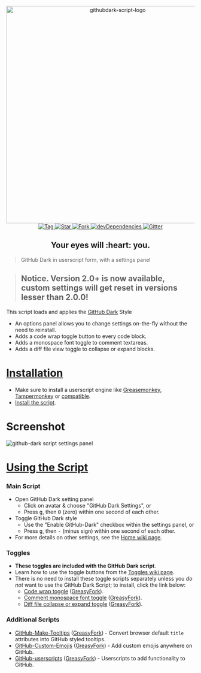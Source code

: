 <p align="center">
  <img alt="githubdark-script-logo" src="https://rawgit.com/StylishThemes/logos/master/github.dark/githubdark-script-mini.svg" width="580">
  <br>
  <a href="https://github.com/StylishThemes/GitHub-Dark-Script/tags">
    <img src="https://img.shields.io/github/tag/StylishThemes/GitHub-Dark-Script.svg?label=%20tag%20" alt="Tag">
  </a>
  <a href="https://github.com/StylishThemes/GitHub-Dark-Script/stargazers">
    <img src="http://github-svg-buttons.herokuapp.com/star.svg?user=StylishThemes&repo=GitHub-Dark-Script&style=flat&background=007ec6" alt="Star">
  </a>
  <a href="https://github.com/StylishThemes/GitHub-Dark-Script/network">
    <img src="http://github-svg-buttons.herokuapp.com/fork.svg?user=StylishThemes&repo=GitHub-Dark-Script&style=flat&background=007ec6" alt="Fork">
  </a>
  <a href="https://david-dm.org/StylishThemes/GitHub-Dark-Script#info=devDependencies">
    <img src="https://img.shields.io/david/dev/StylishThemes/GitHub-Dark-Script.svg?label=%20devDependencies%20" alt="devDependencies">
  </a>
  <a href="https://gitter.im/StylishThemes/GitHub-Dark">
    <img src="https://img.shields.io/gitter/room/StylishThemes/Github-Dark.js.svg?maxAge=2592000" alt="Gitter">
  </a>
</p>
<h2 align="center">Your eyes will :heart: you.</h2>

> GitHub Dark in userscript form, with a settings panel

>## Notice. Version 2.0+ is now available, custom settings will get reset in versions lesser than 2.0.0!

This script loads and applies the [GitHub Dark](https://github.com/StylishThemes/GitHub-Dark) Style

* An options panel allows you to change settings on-the-fly without the need to reinstall.
* Adds a code wrap toggle button to every code block.
* Adds a monospace font toggle to comment textareas.
* Adds a diff file view toggle to collapse or expand blocks.

# [Installation](https://github.com/StylishThemes/GitHub-Dark-Script/wiki/Install)

- Make sure to install a userscript engine like [Greasemonkey](https://addons.mozilla.org/en-US/firefox/addon/greasemonkey/), [Tampermonkey](https://chrome.google.com/webstore/detail/tampermonkey/dhdgffkkebhmkfjojejmpbldmpobfkfo) or [compatible](https://github.com/StylishThemes/GitHub-Dark-Script/wiki/Install).
- [Install the script](https://raw.githubusercontent.com/StylishThemes/GitHub-Dark-Script/master/github-dark-script.user.js).

# Screenshot

![github-dark script settings panel](https://cloud.githubusercontent.com/assets/136959/16171389/5666a2a0-3533-11e6-976d-09c038fee4c0.png)

# [Using the Script](https://github.com/StylishThemes/GitHub-Dark-Script/wiki)

### Main Script

* Open GitHub Dark setting panel
  * Click on avatar &amp; choose "GitHub Dark Settings", or
  * Press <kbd>g</kbd>, then <kbd>0</kbd> (zero) within one second of each other.
* Toggle GitHub Dark style
  * Use the "Enable GitHub-Dark" checkbox within the settings panel, or
  * Press <kbd>g</kbd>, then <kbd>-</kbd> (minus sign) within one second of each other.
* For more details on other settings, see the [Home wiki page](https://github.com/StylishThemes/GitHub-Dark-Script/wiki).

### Toggles

* **These toggles are included with the GitHub Dark script**.
* Learn how to use the toggle buttons from the [Toggles wiki page](https://github.com/StylishThemes/GitHub-Dark-Script/wiki/Toggles).
* There is no need to install these toggle scripts separately unless you *do not* want to use the GitHub Dark Script; to install, click the link below:
  * [Code wrap toggle](https://raw.githubusercontent.com/StylishThemes/GitHub-Dark-Script/master/github-script-code-wrap.user.js) ([GreasyFork](https://greasyfork.org/en/scripts/18789-github-toggle-code-wrap)).
  * [Comment monospace font toggle](https://raw.githubusercontent.com/StylishThemes/GitHub-Dark-Script/master/github-script-monospace-toggle.user.js) ([GreasyFork](https://greasyfork.org/en/scripts/18787-github-monospace-font-toggle)).
  * [Diff file collapse or expand toggle](https://raw.githubusercontent.com/StylishThemes/GitHub-Dark-Script/master/github-script-diff-toggle.user.js) ([GreasyFork](https://greasyfork.org/en/scripts/18788-github-diff-file-toggle)).

### Additional Scripts

* [GitHub-Make-Tooltips](https://raw.githubusercontent.com/StylishThemes/GitHub-Dark-Script/master/github-script-make-tooltips.user.js) ([GreasyFork](https://greasyfork.org/en/scripts/22194)) - Convert browser default `title` attributes into GitHub styled tooltips.
* [GitHub-Custom-Emojis](https://github.com/StylishThemes/GitHub-Custom-Emojis) ([GreasyFork](https://greasyfork.org/en/scripts/17618)) - Add custom emojis anywhere on GitHub.
* [GitHub-userscripts](https://github.com/Mottie/GitHub-userscripts) ([GreasyFork](https://greasyfork.org/en/users/24847)) - Userscripts to add functionality to GitHub.
